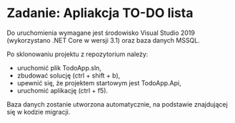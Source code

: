 # Zadanie: Apliakcja TO-DO lista

Do uruchomienia wymagane jest środowisko Visual Studio 2019 (wykorzystano .NET Core w wersji 3.1) oraz baza danych MSSQL.

Po sklonowaniu projektu z repozytorium należy:
* uruchomić plik TodoApp.sln,
* zbudować solucję (ctrl + shift + b),
* upewnić się, że projektem startowym jest TodoApp.Api,
* uruchomić aplikację (ctrl + f5).

Baza danych zostanie utworzona automatycznie, na podstawie znajdującej się w kodzie migracji.
